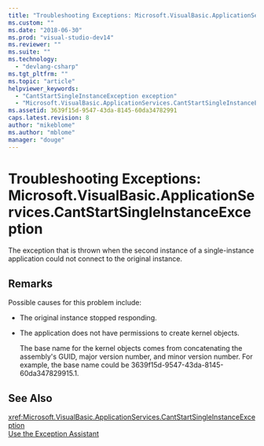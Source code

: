 ```yaml
---
title: "Troubleshooting Exceptions: Microsoft.VisualBasic.ApplicationServices.CantStartSingleInstanceException | Microsoft Docs"
ms.custom: ""
ms.date: "2018-06-30"
ms.prod: "visual-studio-dev14"
ms.reviewer: ""
ms.suite: ""
ms.technology: 
  - "devlang-csharp"
ms.tgt_pltfrm: ""
ms.topic: "article"
helpviewer_keywords: 
  - "CantStartSingleInstanceException exception"
  - "Microsoft.VisualBasic.ApplicationServices.CantStartSingleInstanceException exception"
ms.assetid: 3639f15d-9547-43da-8145-60da34782991
caps.latest.revision: 8
author: "mikeblome"
ms.author: "mblome"
manager: "douge"
---
```

# Troubleshooting Exceptions: Microsoft.VisualBasic.ApplicationServices.CantStartSingleInstanceException
The exception that is thrown when the second instance of a single-instance application could not connect to the original instance.  
  
## Remarks  
 Possible causes for this problem include:  
  
-   The original instance stopped responding.  
  
-   The application does not have permissions to create kernel objects.  
  
     The base name for the kernel objects comes from concatenating the assembly's GUID, major version number, and minor version number. For example, the base name could be 3639f15d-9547-43da-8145-60da347829915.1.  
  
## See Also  
 <xref:Microsoft.VisualBasic.ApplicationServices.CantStartSingleInstanceException>   
 [Use the Exception Assistant](http://msdn.microsoft.com/library/e0a78c50-7318-4d54-af51-40c00aea8711)
